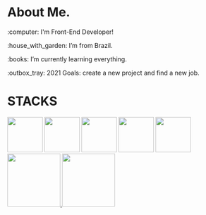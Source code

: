 <div>
  <h1>About Me.</h1>
  <p>:computer: I'm Front-End Developer!<p>
  <p>:house_with_garden: I’m from Brazil.<p>
  <p>:books: I’m currently learning everything.<p>
  <p>:outbox_tray: 2021 Goals: create a new project and find a new job.<p>
</div>


  
<div>
  <h1>STACKS</h1>
  <img height="80rem" src="./css3">
  <img height="80rem" src="https://cdn-icons-png.flaticon.com/512/3094/3094320.png">
  <img height="80rem" src="https://cdn-icons-png.flaticon.com/512/5968/5968381.png">
  <img height="80rem" src="https://cdn-icons-png.flaticon.com/512/1081/1081826.png">
  <img height="80rem" src="https://cdn-icons-png.flaticon.com/512/5968/5968358.png">
</div>
  
<div>
  <a href="https://github.com/mateusfranca97">
  <img height="120em" src="https://github-readme-stats.vercel.app/api?username=mateusfranca97&show_icons=true&theme=dark&include_all_commits=true&count_private=true"/>
  <img height="120em" src="https://github-readme-stats.vercel.app/api/top-langs/?username=mateusfranca97&layout=compact&langs_count=7&theme=dark"/>
</div>
  
